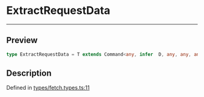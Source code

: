 
      
# ExtractRequestData

<div class="api-docs__separator" data-reactroot="">

---

</div><div class="api-docs__section">

## Preview

</div><div class="api-docs__preview type single">

```ts
type ExtractRequestData = T extends Command<any, infer  D, any, any, any, any, any, any, any, any> ? D : never;
```

</div><div class="api-docs__section">

## Description

</div><div class="api-docs__description"><span class="api-docs__do-not-parse">



</span></div><div class="api-docs__definition">

Defined in [types/fetch.types.ts:11](https://github.com/BetterTyped/hyper-fetch/blob/1a97772c/packages/core/src/types/fetch.types.ts#L11)

</div>